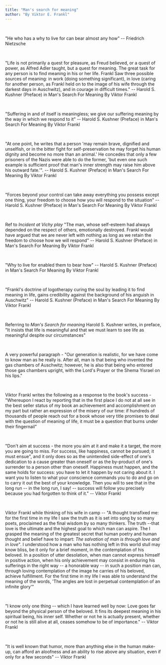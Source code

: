 ```yaml
---
title: "Man's search for meaning"
author: "By Viktor E. Frankl"
---
```


<br />

"He who has a why to live for can bear almost any how" -- Friedrich Nietzsche

<br />

"Life is not primarily a quest for pleasure, as Freud believed, or a quest of power, as Alfred Adler  taught, but a quest for meaning. The great task for any person is to find meaning in his or her life. Frankl Saw three possible sources of meaning: in work (doing something significant), in love (caring for another person, as Frankl held on to the image of his wife through the darkest days in Auschwitz), and in courage in difficult times." -- Harold S. Kushner (Preface) in Man's Search For Meaning By Viktor Frankl

<br/>

"Suffering in and of itself is meaningless; we give our suffering meaning by the way in which we respond to it"  -- Harold S. Kushner (Preface) in Man's Search For Meaning By Viktor Frankl

<br/>

"At one point, he writes that a person 'may remain brave, dignified and unselfish, or in the bitter fight for self-preservation he may forget his human dignity and become no more than an animal.' He concedes that only a few prisoners of the Nazis were able to do the former, 'but even one such example is sufficient proof that man's inner strength may raise him above his outward fate.'".  -- Harold S. Kushner (Preface) in Man's Search For Meaning By Viktor Frankl

<br/>

"Forces beyond your control can take away everything you possess except one thing, your freedom to choose how you will respond to the situation"  -- Harold S. Kushner (Preface) in Man's Search For Meaning By Viktor Frankl

<br/>

Ref to *Incident at Vichy play* "The man, whose self-esteem had always depended on the respect of others, emotionally destroyed. Frankl would have argued that we are never left with nothing as long as we retain the freedom to choose how we will respond"  -- Harold S. Kushner (Preface) in Man's Search For Meaning By Viktor Frankl

<br/>

"Why to live for enabled them to bear how"  -- Harold S. Kushner (Preface) in Man's Search For Meaning By Viktor Frankl

<br/>

"Frankl's doctrine of logotherapy curing the soul by leading it to find meaning in life, gains credibility against the background of his anguish in Auschwitz"  -- Harold S. Kushner (Preface) in Man's Search For Meaning By Viktor Frankl

<br/>

Referring to *Man's Search for meaning* Harold S. Kushner writes, in preface, "It insists that life is meaningful and that we must learn to see life as meaningful despite our circumstances"

<br/>

A very powerful paragraph - "Our generation is realistic, for we have come to know man as he really is. After all, man is that being who invented the gas chambers of Auschwitz; however, he is also that being who entered those gas chambers upright, with the Lord's Prayer or the Shema Yisrael on his lips."

<br/>

Viktor Frankl writes the following as a response to the book's success - "Whereupon I react by reporting that in the first place I do not at all see in the best seller status of my book an achievement and accomplishment on my part but rather an expression of the misery of our time: if hundreds of thousands of people reach out for a book whose very title promises to deal with the question of meaning of life, it must be a question that burns under their fingernail"

<br/>

"Don't aim at success - the more you aim at it and make it a target, the more you are going to miss. For success, like happiness, cannot be pursued; it must ensue", and it only does so as the unintended side-effect of one's dedication to a cause greater than oneself or as the by-product of one's surrender to a person other than oneself. Happiness must happen, and the same holds for success: you have to let it happen by not caring about it. I want you to listen to what your conscience commands you to do and go on to carry it out the best of your knowledge. Then you will to see that in the long run -- in the long run, I say! -- success will follow you precisely because you had forgotten to think of it." -- Viktor Frankl

<br/>

Viktor Frankl while thinking of his wife in camp -- "A thought transfixed me: for the first time in my life I saw the truth as it is set into song by so many poets, proclaimed as the final wisdom by so many thinkers. The truth --that love is the ultimate and the highest goal to which man can aspire. The I grasped the meaning of the greatest secret that human poetry and human thought and belief have to impart: *The salvation of man is through love and in love*". I understood how a man who has nothing left in this world stull may know bliss, be it only for a brief moment, in the contemplation of his beloved. In a position of utter desolation, when man cannot express himself in positive action, when his only achievement may consist in enduring his sufferings in the right way -- a honorable way -- in such a position man can, through loving contemplation of the image he carries of his beloved, achieve fulfillment. For the first time in my life I was able to understand the meaning of the words, 'The angles are lost in perpetual contemplation of an infinite glory'"

<br/>

"I know only one thing -- which I have learned well by now: Love goes far beyond the physical person of the beloved. It fins its deepest meaning in his spiritual being, his inner self. Whether or not he is actually present, whether or not he is still alive at all, ceases somehow to be of importance." -- Viktor Frankl

<br/>

"It is well known that humor, more than anything else in the human make-up, can afford an aloofness and an ability to rise above any situation, even if only for a few seconds" -- Viktor Frankl

<br/>
<br/>